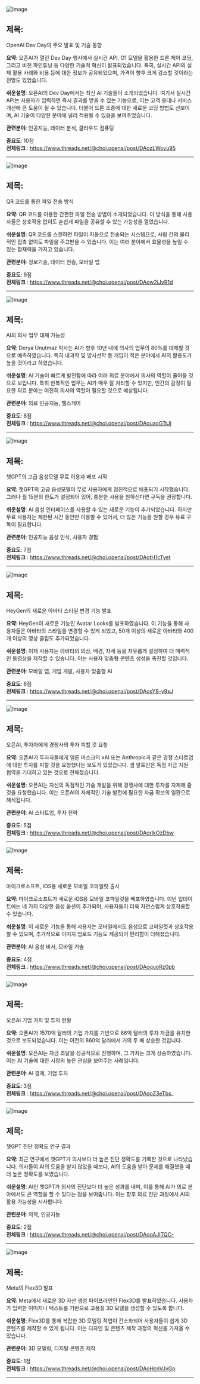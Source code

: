 ![Image](https://scontent-iad3-1.cdninstagram.com/v/t51.71878-15/461926973_1774673490007186_841088288625385203_n.jpg?_nc_cat=107&ccb=1-7&_nc_sid=18de74&_nc_ohc=0eTRLL5bGaIQ7kNvgFw3g1J&_nc_ht=scontent-iad3-1.cdninstagram.com&edm=ACx9VUEEAAAA&_nc_gid=AoNTjRFAF-rt3y59GdPkaJZ&oh=00_AYDcMVMGF56nPZEOZFwb2qcI8qGkEPXaRulauTVKD_Mx_w&oe=67038F02)

## 제목:
OpenAI Dev Day의 주요 발표 및 기술 동향

**요약**:
오픈AI가 열린 Dev Day 행사에서 실시간 API, O1 모델을 활용한 드론 제어 코딩, 그리고 비전 파인튜닝 등 다양한 기술적 혁신이 발표되었습니다. 특히, 실시간 API의 실제 활용 사례와 비용 등에 대한 정보가 공유되었으며, 가격이 향후 크게 감소할 것이라는 전망도 있었습니다.

**쉬운설명**:
오픈AI의 Dev Day에서는 최신 AI 기술들이 소개되었습니다. 여기서 실시간 API는 사용자가 입력하면 즉시 결과를 받을 수 있는 기능으로, 이는 고객 응대나 서비스 개선에 큰 도움이 될 수 있습니다. 더불어 드론 조종에 대한 새로운 코딩 방법도 선보이며, AI 기술이 다양한 분야에 널리 적용될 수 있음을 보여주었습니다.

**관련분야**:
인공지능, 데이터 분석, 클라우드 컴퓨팅

**중요도**: 10점  
**전체링크** :  https://www.threads.net/@choi.openai/post/DAozLWovu95

---

![Image](https://scontent-iad3-1.cdninstagram.com/v/t51.71878-15/461878992_408257198753990_1705440747538575757_n.jpg?_nc_cat=107&ccb=1-7&_nc_sid=18de74&_nc_ohc=QVr6Yy98YRcQ7kNvgH3Ye_o&_nc_ht=scontent-iad3-1.cdninstagram.com&edm=ACx9VUEEAAAA&_nc_gid=AoNTjRFAF-rt3y59GdPkaJZ&oh=00_AYCwy-Kib9pYCtzyIIsf0lGW50TpAqXkfnK4TVVEEXCTlQ&oe=6703AAAD)

## 제목:
QR 코드를 통한 파일 전송 방식

**요약**:
QR 코드를 이용한 간편한 파일 전송 방법이 소개되었습니다. 이 방식을 통해 사용자들은 상호작용 없이도 손쉽게 파일을 공유할 수 있는 가능성을 열었습니다.

**쉬운설명**:
QR 코드를 스캔하면 파일이 자동으로 전송되는 시스템으로, 사람 간의 물리적인 접촉 없이도 파일을 주고받을 수 있습니다. 이는 여러 분야에서 효율성을 높일 수 있는 잠재력을 가지고 있습니다.

**관련분야**:
정보기술, 데이터 전송, 모바일 앱

**중요도**: 9점  
**전체링크** :  https://www.threads.net/@choi.openai/post/DAow2iJvR1d

---

![Image](https://scontent-iad3-1.cdninstagram.com/v/t51.29350-15/461811515_809946027739742_3349386335997551144_n.jpg?_nc_cat=102&ccb=1-7&_nc_sid=18de74&_nc_ohc=Ix7mTXytqG0Q7kNvgEDyFdG&_nc_ht=scontent-iad3-1.cdninstagram.com&edm=ACx9VUEEAAAA&_nc_gid=AoNTjRFAF-rt3y59GdPkaJZ&oh=00_AYDyiOoon2-Kjp7wDZDokNsI0BNWkB3Qy6MtHAOcA-D7Zw&oe=67037D2A)

## 제목:
AI의 의사 업무 대체 가능성

**요약**:
Derya Unutmaz 박사는 AI가 향후 10년 내에 의사의 업무의 80%를 대체할 것으로 예측하였습니다. 특히 내과학 및 방사선학 등 개입이 적은 분야에서 AI의 활용도가 높을 것이라고 하였습니다.

**쉬운설명**:
AI 기술이 빠르게 발전함에 따라 여러 의료 분야에서 의사의 역할이 줄어들 것으로 보입니다. 특히 반복적인 업무는 AI가 매우 잘 처리할 수 있지만, 인간의 감정이 필요한 의료 분야는 여전히 의사의 역할이 필요할 것으로 예상됩니다.

**관련분야**:
의료 인공지능, 헬스케어

**중요도**: 8점  
**전체링크** :  https://www.threads.net/@choi.openai/post/DAouaoGTtJj

---

![Image](https://scontent-iad3-2.cdninstagram.com/v/t51.71878-15/461922351_1193406398385902_4537553486068163334_n.jpg?_nc_cat=109&ccb=1-7&_nc_sid=18de74&_nc_ohc=AeGMVjnzngoQ7kNvgEl_b94&_nc_ht=scontent-iad3-2.cdninstagram.com&edm=ACx9VUEEAAAA&_nc_gid=AoNTjRFAF-rt3y59GdPkaJZ&oh=00_AYBlXc8H_lv68u0XS9J5MbviNmIbQk4DcXaPv9yK_YAQCg&oe=6703AE72)

## 제목:
챗GPT의 고급 음성모델 무료 이용자 배포 시작

**요약**:
챗GPT의 고급 음성모델이 무료 사용자에게 점진적으로 배포되기 시작했습니다. 그러나 월 15분의 한도가 설정되어 있어, 충분한 사용을 원하신다면 구독을 권장합니다.

**쉬운설명**:
AI 음성 인터페이스를 사용할 수 있는 새로운 기능이 추가되었습니다. 하지만 무료 사용자는 제한된 시간 동안만 이용할 수 있어서, 더 많은 기능을 원할 경우 유료 구독이 필요합니다.

**관련분야**:
인공지능 음성 인식, 사용자 경험

**중요도**: 7점  
**전체링크** :  https://www.threads.net/@choi.openai/post/DAotH1cTyet

---

![Image](https://scontent-iad3-1.cdninstagram.com/v/t51.71878-15/461887560_1194241341631606_6562958455432036921_n.jpg?_nc_cat=107&ccb=1-7&_nc_sid=18de74&_nc_ohc=r4qfIwdU-mAQ7kNvgG2oA5i&_nc_ht=scontent-iad3-1.cdninstagram.com&edm=ACx9VUEEAAAA&_nc_gid=AoNTjRFAF-rt3y59GdPkaJZ&oh=00_AYBR9v7-skmQ6IsjoFbyMRX6NRCnPye9ULGdkuiz15VK8A&oe=670390D9)

## 제목:
HeyGen의 새로운 아바타 스타일 변경 기능 발표

**요약**:
HeyGen이 새로운 기능인 Avatar Looks를 발표하였습니다. 이 기능을 통해 사용자들은 아바타의 스타일을 변경할 수 있게 되었고, 50개 이상의 새로운 아바타와 400개 이상의 영상 클립도 추가되었습니다.

**쉬운설명**:
이제 사용자는 아바타의 의상, 배경, 자세 등을 자유롭게 설정하여 더 매력적인 동영상을 제작할 수 있습니다. 이는 사용자 맞춤형 콘텐츠 생성을 촉진할 것입니다.

**관련분야**:
모바일 앱, 게임 개발, 사용자 맞춤형 AI

**중요도**: 6점  
**전체링크** :  https://www.threads.net/@choi.openai/post/DAosY8-v9xJ

---

![Image](https://scontent-iad3-2.cdninstagram.com/v/t51.71878-15/461937464_508837751968822_3870219548294726953_n.jpg?_nc_cat=105&ccb=1-7&_nc_sid=18de74&_nc_ohc=srneCMErkHYQ7kNvgFZz8mJ&_nc_ht=scontent-iad3-2.cdninstagram.com&edm=ACx9VUEEAAAA&_nc_gid=AoNTjRFAF-rt3y59GdPkaJZ&oh=00_AYBUBNBkunjnnM0NOnBkoYYJj_HtW2sXT3Tg_YVU5Jty2w&oe=6703AE97)

## 제목:
오픈AI, 투자자에게 경쟁사의 투자 피할 것 요청 

**요약**:
오픈AI가 투자자들에게 일론 머스크의 xAI 또는 Anthropic과 같은 경쟁 스타트업에 대한 투자를 피할 것을 요청했다는 보도가 있었습니다. 샘 알트만은 독점 자금 지원 협약을 기대하고 있는 것으로 전해졌습니다.

**쉬운설명**:
오픈AI는 자신의 독점적인 기술 개발을 위해 경쟁사에 대한 투자를 자제해 줄 것을 요청했습니다. 이는 오픈AI의 자체적인 기술 발전에 필요한 자금 확보의 일환으로 해석됩니다.

**관련분야**:
AI 스타트업, 투자 전략

**중요도**: 5점  
**전체링크** :  https://www.threads.net/@choi.openai/post/DAorlkOzDbw

---

![Image](https://scontent-iad3-2.cdninstagram.com/v/t51.71878-15/461918306_2702259106611886_5645072246886239407_n.jpg?_nc_cat=100&ccb=1-7&_nc_sid=18de74&_nc_ohc=QGxp6cm092gQ7kNvgF3zWGN&_nc_ht=scontent-iad3-2.cdninstagram.com&edm=ACx9VUEEAAAA&_nc_gid=AoNTjRFAF-rt3y59GdPkaJZ&oh=00_AYDv793NvcjMbKdbBF-0LdO-AdNa3ZUoD22QuQ6inKSQ7Q&oe=670395CA)

## 제목:
마이크로소프트, iOS용 새로운 모바일 코파일럿 출시

**요약**:
마이크로소프트가 새로운 iOS용 모바일 코파일럿을 배포하였습니다. 이번 업데이트에는 네 가지 다양한 음성 옵션이 추가되어, 사용자들이 더욱 자연스럽게 상호작용할 수 있습니다.

**쉬운설명**:
이 새로운 기능을 통해 사용자는 모바일에서도 음성으로 코파일럿과 상호작용할 수 있으며, 추가적으로 이미지 업로드 기능도 제공되어 편리함이 더해졌습니다.

**관련분야**:
AI 음성 비서, 모바일 기술

**중요도**: 4점  
**전체링크** :  https://www.threads.net/@choi.openai/post/DAoquoRz0pb

---

![Image](https://scontent-iad3-1.cdninstagram.com/v/t51.29350-15/461864533_1194427258332083_2610134385846205057_n.jpg?_nc_cat=110&ccb=1-7&_nc_sid=18de74&_nc_ohc=lMl4G-zbuTYQ7kNvgGSCydz&_nc_ht=scontent-iad3-1.cdninstagram.com&edm=ACx9VUEEAAAA&_nc_gid=AoNTjRFAF-rt3y59GdPkaJZ&oh=00_AYDt8tGypZW4zFhlfRcI6M7gLNkihMYjDjGCuKgMaQsB6Q&oe=670393F5)

## 제목:
오픈AI 기업 가치 및 투자 현황

**요약**:
오픈AI가 1570억 달러의 기업 가치를 기반으로 66억 달러의 투자 자금을 유치한 것으로 보도되었습니다. 이는 이전의 860억 달러에서 거의 두 배 상승한 것입니다.

**쉬운설명**:
오픈AI는 자금 조달을 성공적으로 진행하며, 그 가치는 크게 상승하였습니다. 이는 AI 기술에 대한 시장의 높은 관심을 보여주는 사례입니다.

**관련분야**:
AI 경제, 기업 투자

**중요도**: 3점  
**전체링크** :  https://www.threads.net/@choi.openai/post/DAooZ3eTbs_

---

![Image](https://scontent-iad3-2.cdninstagram.com/v/t51.71878-15/461952619_1989753401527838_8575381866481708834_n.jpg?_nc_cat=106&ccb=1-7&_nc_sid=18de74&_nc_ohc=tnScKyQnIE4Q7kNvgHSCWz_&_nc_ht=scontent-iad3-2.cdninstagram.com&edm=ACx9VUEEAAAA&_nc_gid=AoNTjRFAF-rt3y59GdPkaJZ&oh=00_AYD2rbiBZ-aOK5lz6E4kNtw-bYQ9hK1QVfpOjablFSinIw&oe=67039E6E)

## 제목:
챗GPT 진단 정확도 연구 결과

**요약**:
최근 연구에서 챗GPT가 의사보다 더 높은 진단 정확도를 기록한 것으로 나타났습니다. 의사들이 AI의 도움을 받지 않았을 때보다, AI의 도움을 받아 문제를 해결했을 때 더 높은 정확도를 보였습니다.

**쉬운설명**:
AI인 챗GPT가 의사의 진단보다 더 높은 성과를 내며, 이를 통해 AI가 의료 분야에서도 큰 역할을 할 수 있다는 점을 보여줍니다. 이는 향후 의료 진단 과정에서 AI의 활용 가능성을 시사합니다.

**관련분야**:
의학, 인공지능

**중요도**: 2점  
**전체링크** :  https://www.threads.net/@choi.openai/post/DAooAJlTQC-

--- 

![Image](https://scontent-iad3-1.cdninstagram.com/v/t51.71878-15/461511747_1697665851010299_7852948566344671560_n.jpg?_nc_cat=107&ccb=1-7&_nc_sid=18de74&_nc_ohc=q6LMt_u2B7EQ7kNvgH5N-dJ&_nc_ht=scontent-iad3-1.cdninstagram.com&edm=ACx9VUEEAAAA&_nc_gid=AoNTjRFAF-rt3y59GdPkaJZ&oh=00_AYDC7axR44UwqZhXPs3PRW_eTHhV9DEzkPtDdw3YPVduvQ&oe=670383E1)

## 제목:
Meta의 Flex3D 발표

**요약**:
Meta에서 새로운 3D 자산 생성 파이프라인인 Flex3D를 발표하였습니다. 사용자가 입력한 이미지나 텍스트를 기반으로 고품질 3D 모델을 생성할 수 있도록 합니다.

**쉬운설명**:
Flex3D를 통해 복잡한 3D 모델링 작업이 간소화되어 사용자들이 쉽게 3D 콘텐츠를 제작할 수 있게 됩니다. 이는 디자인 및 콘텐츠 제작 과정의 혁신을 가져올 수 있습니다.

**관련분야**:
3D 모델링, 디지털 콘텐츠 제작

**중요도**: 1점  
**전체링크** :  https://www.threads.net/@choi.openai/post/DAoHcnVJvGp

---
